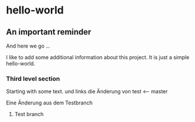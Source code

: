 # hello-world

## An important reminder

And here we go ...

I like to add some additional information about this project. It is just a simple hello-world. 

### Third level section
Starting with some text.
und links die Änderung von test <-- master

Eine Änderung aus dem Testbranch

1. Test branch 
